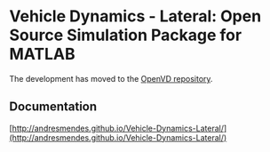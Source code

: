 # Vehicle Dynamics - Lateral: Open Source Simulation Package for MATLAB

The development has moved to the [OpenVD repository](https://github.com/andresmendes/openvd).

## Documentation

[http://andresmendes.github.io/Vehicle-Dynamics-Lateral/](http://andresmendes.github.io/Vehicle-Dynamics-Lateral/)
